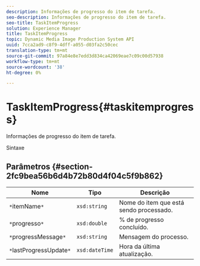 ```yaml
---
description: Informações de progresso do item de tarefa.
seo-description: Informações de progresso do item de tarefa.
seo-title: TaskItemProgress
solution: Experience Manager
title: TaskItemProgress
topic: Dynamic Media Image Production System API
uuid: 7cca2ad9-c8f9-4dff-a055-d03fa2c50cec
translation-type: tm+mt
source-git-commit: 97a84e8e7edd3d834ca42069eae7c09c00d57938
workflow-type: tm+mt
source-wordcount: '38'
ht-degree: 0%

---
```



# TaskItemProgress{#taskitemprogress}

Informações de progresso do item de tarefa.

Sintaxe

## Parâmetros {#section-2fc9bea56b6d4b72b80d4f04c5f9b862}

| Nome | Tipo | Descrição |
|---|---|---|
| `*`itemName`*` | `xsd:string` | Nome do item que está sendo processado. |
| `*`progresso`*` | `xsd:double` | % de progresso concluído. |
| `*`progressMessage`*` | `xsd:string` | Mensagem do processo. |
| `*`lastProgressUpdate`*` | `xsd:dateTime` | Hora da última atualização. |

